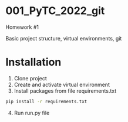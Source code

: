 # 001_PyTC_2022_git
Homework #1

Basic project structure, virtual environments, git

# Installation
1. Clone project
2. Create and activate virtual environment
3. Install packages from file requirements.txt 
```sh
pip install -r requirements.txt 
```
4. Run run.py file